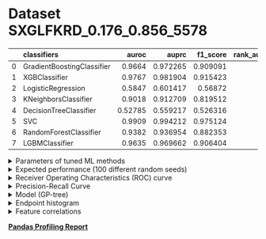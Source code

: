 # Dataset SXGLFKRD_0.176_0.856_5578

|    | classifiers                |   auroc |    auprc |   f1_score |   rank_auroc |   rank_auprc |   rank_f1 |
|---:|:---------------------------|--------:|---------:|-----------:|-------------:|-------------:|----------:|
|  0 | GradientBoostingClassifier | 0.9664  | 0.972265 |   0.909091 |            3 |            3 |         3 |
|  1 | XGBClassifier              | 0.9767  | 0.981904 |   0.915423 |            2 |            2 |         2 |
|  2 | LogisticRegression         | 0.5847  | 0.601417 |   0.56872  |            7 |            7 |         7 |
|  3 | KNeighborsClassifier       | 0.9018  | 0.912709 |   0.819512 |            6 |            6 |         6 |
|  4 | DecisionTreeClassifier     | 0.52785 | 0.559217 |   0.526316 |            8 |            8 |         8 |
|  5 | SVC                        | 0.9909  | 0.994212 |   0.975124 |            1 |            1 |         1 |
|  6 | RandomForestClassifier     | 0.9382  | 0.936954 |   0.882353 |            5 |            5 |         5 |
|  7 | LGBMClassifier             | 0.9635  | 0.969662 |   0.906404 |            4 |            4 |         4 |


<details>
<summary>Parameters of tuned ML methods</summary>


```
GradientBoostingClassifier(ccp_alpha=0.0, criterion='friedman_mse', init=None,
                           learning_rate=0.2687140328549146, loss='deviance',
                           max_depth=6, max_features=None, max_leaf_nodes=None,
                           min_impurity_decrease=0.0, min_impurity_split=None,
                           min_samples_leaf=108, min_samples_split=2,
                           min_weight_fraction_leaf=0.0, n_estimators=100,
                           n_iter_no_change=18, presort='deprecated',
                           random_state=5578, subsample=1.0, tol=1e-07,
                           validation_fraction=0.06999999999999999, verbose=0,
                           warm_start=False)
XGBClassifier(alpha=0.02157745121830786, base_score=0.5, booster='gbtree',
              colsample_bylevel=1, colsample_bynode=1, colsample_bytree=1,
              eta=0.3463217729939356, eval_metric='logloss', gamma=0.1,
              gpu_id=-1, importance_type='gain', interaction_constraints=None,
              learning_rate=0.346321762, max_delta_step=0, max_depth=5,
              min_child_weight=1, missing=nan, monotone_constraints=None,
              n_estimators=79, n_jobs=0, num_parallel_tree=1,
              objective='binary:logistic', random_state=5578,
              reg_alpha=0.0215774514, reg_lambda=4.659980629003112,
              scale_pos_weight=1, subsample=1, tree_method=None,
              validate_parameters=False, verbosity=None)
LogisticRegression(C=0.5946347613465647, class_weight=None, dual=False,
                   fit_intercept=True, intercept_scaling=1, l1_ratio=None,
                   max_iter=100, multi_class='auto', n_jobs=None, penalty='l1',
                   random_state=5578, solver='liblinear', tol=0.0001, verbose=0,
                   warm_start=False)
KNeighborsClassifier(algorithm='auto', leaf_size=30, metric='minkowski',
                     metric_params=None, n_jobs=None, n_neighbors=29, p=1,
                     weights='distance')
DecisionTreeClassifier(ccp_alpha=0.0, class_weight=None, criterion='gini',
                       max_depth=7, max_features='auto', max_leaf_nodes=None,
                       min_impurity_decrease=0.0, min_impurity_split=None,
                       min_samples_leaf=19, min_samples_split=18,
                       min_weight_fraction_leaf=0.0, presort='deprecated',
                       random_state=5578, splitter='best')
SVC(C=217.8574261906646, break_ties=False, cache_size=200,
    class_weight='balanced', coef0=0.0, decision_function_shape='ovr', degree=2,
    gamma='scale', kernel='poly', max_iter=-1, probability=True,
    random_state=5578, shrinking=True, tol=0.003068509452167849, verbose=False)
RandomForestClassifier(bootstrap=True, ccp_alpha=0.0, class_weight=None,
                       criterion='gini', max_depth=10, max_features=None,
                       max_leaf_nodes=None, max_samples=None,
                       min_impurity_decrease=0.0, min_impurity_split=None,
                       min_samples_leaf=5, min_samples_split=12,
                       min_weight_fraction_leaf=0.0, n_estimators=86,
                       n_jobs=None, oob_score=False, random_state=5578,
                       verbose=0, warm_start=False)
LGBMClassifier(boosting_type='gbdt', class_weight=None, colsample_bytree=1.0,
               importance_type='split', learning_rate=0.1, max_depth=6,
               metric='binary_logloss', min_child_samples=20,
               min_child_weight=0.001, min_split_gain=0.0, n_estimators=98,
               n_jobs=-1, num_leaves=253, objective='binary', random_state=5578,
               reg_alpha=0.0, reg_lambda=0.0, silent=True, subsample=1.0,
               subsample_for_bin=200000, subsample_freq=0)
```

</details>

<details>
<summary>Expected performance (100 different random seeds)</summary>
<img src='SXGLFKRD_0.176_0.856_5578-box.svg' width=40% />
</details>

<details>
<summary>Receiver Operating Characteristics (ROC) curve</summary>
<img src='SXGLFKRD_0.176_0.856_5578-roc.svg' width=40% />
</details>

<details>
<summary>Precision-Recall Curve</summary>
<img src='SXGLFKRD_0.176_0.856_5578-prc.svg' width=40% />
</details>

<details>
<summary>Model (GP-tree)</summary>
<img src='SXGLFKRD_0.176_0.856_5578-model.svg' height=10% />
</details>

<details>
<summary>Endpoint histogram</summary>
<img src='SXGLFKRD_0.176_0.856_5578-endpoint.svg' width=40% />
</details>

<details>
<summary>Feature correlations</summary>
<img src='SXGLFKRD_0.176_0.856_5578-corr.svg' width=40% />
</details>

[**Pandas Profiling Report**](https://epistasislab.github.io/digen/docs/profile/SXGLFKRD_0.176_0.856_5578.html)